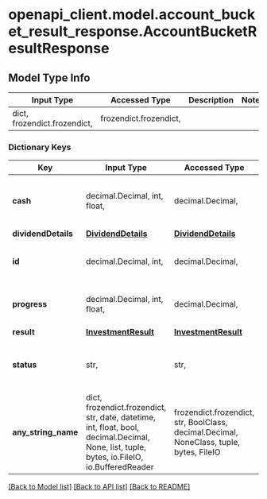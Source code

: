 # openapi_client.model.account_bucket_result_response.AccountBucketResultResponse

## Model Type Info
Input Type | Accessed Type | Description | Notes
------------ | ------------- | ------------- | -------------
dict, frozendict.frozendict,  | frozendict.frozendict,  |  | 

### Dictionary Keys
Key | Input Type | Accessed Type | Description | Notes
------------ | ------------- | ------------- | ------------- | -------------
**cash** | decimal.Decimal, int, float,  | decimal.Decimal,  | Amount of money put into the pie in account currency | [optional] 
**dividendDetails** | [**DividendDetails**](DividendDetails.md) | [**DividendDetails**](DividendDetails.md) |  | [optional] 
**id** | decimal.Decimal, int,  | decimal.Decimal,  |  | [optional] value must be a 64 bit integer
**progress** | decimal.Decimal, int, float,  | decimal.Decimal,  | Progress of the pie based on the set goal | [optional] 
**result** | [**InvestmentResult**](InvestmentResult.md) | [**InvestmentResult**](InvestmentResult.md) |  | [optional] 
**status** | str,  | str,  | Status of the pie based on the set goal | [optional] must be one of ["AHEAD", "ON_TRACK", "BEHIND", ] 
**any_string_name** | dict, frozendict.frozendict, str, date, datetime, int, float, bool, decimal.Decimal, None, list, tuple, bytes, io.FileIO, io.BufferedReader | frozendict.frozendict, str, BoolClass, decimal.Decimal, NoneClass, tuple, bytes, FileIO | any string name can be used but the value must be the correct type | [optional]

[[Back to Model list]](../../README.md#documentation-for-models) [[Back to API list]](../../README.md#documentation-for-api-endpoints) [[Back to README]](../../README.md)

